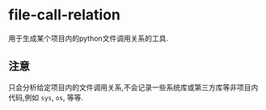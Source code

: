# file-call-relation
用于生成某个项目内的python文件调用关系的工具.

## 注意
只会分析给定项目内的文件调用关系,不会记录一些系统库或第三方库等非项目内代码,例如 `sys`, `os`, 等等.

